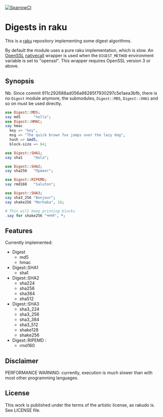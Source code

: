 [![SparrowCI](https://ci.sparrowhub.io/project/gh-grondilu-libdigest-raku/badge)](https://ci.sparrowhub.io)
# Digests in raku

This is a [raku](https://raku.org/) repository implementing some digest
algorithms.

By default the module uses a pure raku implementation, which is slow.  An
[OpenSSL](http://www.openssl.org)
[nativecall](https://docs.raku.org/language/nativecall) wrapper is used when
the `DIGEST_METHOD` environment variable is set to "openssl".  This wrapper
requires OpenSSL version 3 or above.

## Synopsis

Nb.  Since commit 911c292688ad056a98285f7930297c5e1aea3bfb,
there is no `Digest` module anymore, the submodules, `Digest::MD5`, `Digest::SHA1` and
so on must be used directly.

```raku
use Digest::MD5;
say md5      "hello";
use Digest::HMAC;
say hmac
  key => "key",
  msg => "The quick brown fox jumps over the lazy dog", 
  hash => &md5,
  block-size => 64;

use Digest::SHA1;
say sha1     "Hola";

use Digest::SHA2;
say sha256   "Привет"; 

use Digest::RIPEMD;
say rmd160   "Saluton";

use Digest::SHA3;
say sha3_256 "Bonjour";
say shake256 "Merhaba", 16;

# This will keep printing blocks
.say for shake256 "नमस्ते", *;
```
    
## Features

Currently implemented:

* Digest
  - md5
  - hmac
* Digest::SHA1
  - sha1
* Digest::SHA2
  - sha224
  - sha256
  - sha384
  - sha512
* Digest::SHA3
  - sha3\_224
  - sha3\_256
  - sha3\_384
  - sha3\_512
  - shake128
  - shake256
* Digest::RIPEMD :
  - rmd160

## Disclaimer

PERFORMANCE WARNING: currently, execution is much slower than with most other programming languages.

## License

This work is published under the terms of the artistic license, as rakudo is.
See LICENSE file.

